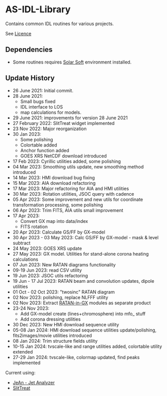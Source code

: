 # AS-IDL-Library
Contains common IDL routines for various projects.

See [Licence](https://github.com/Alexey-Stupishin/AS-IDL-Library/blob/main/LICENCE.md)

## Dependencies
* Some routines requires [Solar Soft](https://www.lmsal.com/solarsoft/ssw_packages_info.html) environment installed.

## Update History
* 26 June 2021: Initial commit.
* 28 June 2021: 
	* Small bugs fixed
	* IDL interface to LOS
	* map calculations for models.
* 29 June 2021: improvements for version 28 June 2021
* 27 February 2022: SlitTreat widget implemented
* 23 Nov 2022: Major reorganization
* 30 Jan 2023:
	* Some polishing
	* Colortable added
	* Anchor function added
	* GOES XRS NetCDF download introduced
* 17 Feb 2023: Cyrillic utilities added, some polishing
* 04 Mar 2023: Smoothing utils update, new smoothing method introduced
* 14 Mar 2023: HMI download bug fixing
* 15 Mar 2023: AIA download refactoring
* 17 Mar 2023: Major refactoring for AIA and HMI utilities
* 30 Mar 2023: Rotation utilities, JSOC query with cadence
* 05 Apr 2023: Some improvement and new utils for coordinate transformation processing, some polishing
* 06 Apr 2023: Trim FITS, AIA utils small improvement
* 17 Apr 2023:
	* Convert GX map into data/index
	* FITS rotation
* 20 Apr 2023: Calculate GS/FF by GX-model
* 30 Apr 2023 - 03 May 2023: Calc GS/FF by GX-model - mask & level subtract
* 24 May 2023: GOES XRS update
* 27 May 2023: GX model. Utilities for stand-alone corona heating calculations
* 07 Jun 2023: New RATAN diagrams functionality
* 09-19 Jun 2023: read CSV utility
* 19 Jun 2023: JSOC utils refactoring
* 19 Jun - 17 Jul 2023: RATAN beam and convolution updates, dipole utilities
* 01 Oct - 02 Oct 2023: "twosinc" RATAN diagram
* 02 Nov 2023: polishing, replace NLFFF utility
* 02 Nov 2023: Extract [RATAN-in-GX](https://github.com/Alexey-Stupishin/RATAN-in-GX) modules as separate product
* 23-24 Nov 2023: 
	* Add GX-model create (lines+chromosphere) into mfo_ stuff
	* Add corona dressing utilities
* 30 Dec 2023: New HMI download sequence utility
* 05-08 Jan 2024: HMI download sequence utilities update/polishing, fits2images/movie utilities introduced
* 08 Jan 2024: Trim structure fields utility
* 10-15 Jan 2024: tvscale-like and range utilities added, colortable utility extended
* 27-29 Jan 2024: tvscale-like, colormap updated, find peaks implemented

Current using:
* [JeAn - Jet Analyzer](https://github.com/Alexey-Stupishin/JeAn---Jet-Analyzer)
* [SlitTreat](https://github.com/Alexey-Stupishin/StilTreat)

